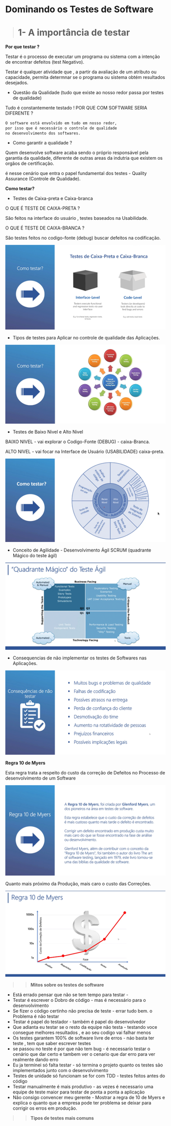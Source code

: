 # Dominando os Testes de Software

># 1- A importância de testar 

**Por que testar ?**

Testar é o processo de executar um programa ou sistema com a intenção de encontrar defeitos (test Negativo).

Testar é qualquer atividade que , a partir da avaliação de um atributo ou capacidade, permita determnar se o programa ou sistema obtém resultados desejados. 

- Questão da Qualidade (tudo que existe ao nosso redor passa por testes de qualidade)

Tudo é constantemente testado ! POR QUE COM SOFTWARE SERIA DIFERENTE ?

```
O software está envolvido em tudo em nosso redor, 
por isso que é necessário o controle de qualidade 
no desenvolvimento dos softwares.
``` 

- Como garantir a qualidade ?

Quem desenvolve software acaba sendo o próprio responsável pela garantia da qualidade, diferente de outras areas da indutria que existem os orgãos de certificação.

é nesse cenário que entra o  papel fundamental dos testes - Quality Assurance (Controle de Qualidade).

**Como testar?**

- Testes de Caixa-preta e Caixa-branca

O QUE É TESTE DE CAIXA-PRETA ?

São feitos na interface do usuário , testes baseados na Usabilidade.

O QUE É TESTE DE CAIXA-BRANCA ?

São testes feitos no codigo-fonte (debug) buscar defeitos na codificação.


![](imagens/001.png)

- Tipos de testes para Aplicar no controle de qualidade das Aplicações.

![](imagens/002.png)

- Testes de Baixo Nivel e Alto Nivel

BAIXO NIVEL - vai explorar o Codigo-Fonte (DEBUG) - caixa-Branca. 

ALTO NIVEL - vai focar na Interface de Usuário (USABILIDADE) caixa-preta.

![](imagens/003.png)

- Conceito de Agilidade - Desenvolvimento Ágil SCRUM (quadrante Mágico do teste ágil)

![](imagens/004.png)

- Consequencias de não implementar os testes de Softwares nas Aplicações.

![](imagens/005.png)

**Regra 10 de Myers**

Esta regra trata a respeito do custo da correção de Defeitos no Processo de desenvolvimento de um Software

![](imagens/006.png)

Quanto mais próximo da Produção, mais caro o custo das Correções.

![](imagens/007.png)

>>**Mitos sobre os testes de software**

- Está errado pensar que não se tem tempo para testar -
- Testar é escrever o Dobro de código - mas é necessário para o desenvolvimento 
- Se fizer o código certinho não precisa de teste - errar tudo bem. o Problema é não testar
- Testar é papel do testador - também é papel do desenvolvedor
- Que adianta eu testar se o resto da equipe não testa - testando voce consegue melhores resultados , e ao seu codigo vai falhar menos
- Os testes garantem 100% de software livre de erros - náo basta ter teste , tem que saber escrever testes
- se passou no teste é por que não tem bug - é necessario testar o cenário que dar certo e tambem ver o cenario que dar erro para ver realmente dando erro
- Eu ja terminei só falta testar - só termina o projeto quanto os testes são implementados junto com o desenvolvimento
- Testes de unidade só funcionam se for com TDD - testes feitos antes do código
- Testar manualmente é mais produtivo - as vezes é necessario uma equipe de teste maior para testar de ponta a ponta a aplicação
- Não consigo convencer meu gerente - Mostrar a regra de 10 de Myers e explica o quanto que a empresa pode ter problema se deixar para corrigir os erros em produção.

>>**Tipos de testes mais comuns**